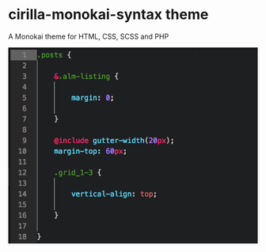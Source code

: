 # cirilla-monokai-syntax theme

A Monokai theme for HTML, CSS, SCSS and PHP

![A screenshot of your theme](https://raw.githubusercontent.com/JoelDickinson/cirilla-monokai-syntax/master/syntax.png)
